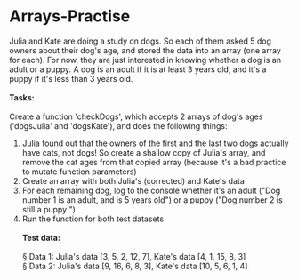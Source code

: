 # Arrays-Practise

Julia and Kate are doing a study on dogs. So each of them asked 5 dog owners
about their dog's age, and stored the data into an array (one array for each). For
now, they are just interested in knowing whether a dog is an adult or a puppy.
A dog is an adult if it is at least 3 years old, and it's a puppy if it's less than 3 years
old.<br><br>
**Tasks:**<br><br>
Create a function 'checkDogs', which accepts 2 arrays of dog's ages
('dogsJulia' and 'dogsKate'), and does the following things:
1. Julia found out that the owners of the first and the last two dogs actually have
cats, not dogs! So create a shallow copy of Julia's array, and remove the cat
ages from that copied array (because it's a bad practice to mutate function
parameters)
2. Create an array with both Julia's (corrected) and Kate's data
3. For each remaining dog, log to the console whether it's an adult ("Dog number 1
is an adult, and is 5 years old") or a puppy ("Dog number 2 is still a puppy
")
4. Run the function for both test datasets<br><br>
**Test data:**<br><br>
§ Data 1: Julia's data [3, 5, 2, 12, 7], Kate's data [4, 1, 15, 8, 3]<br>
§ Data 2: Julia's data [9, 16, 6, 8, 3], Kate's data [10, 5, 6, 1, 4]
